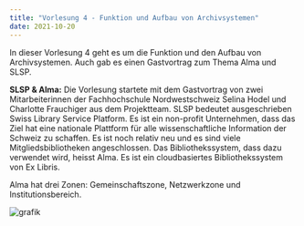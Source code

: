 ```yaml
---
title: "Vorlesung 4 - Funktion und Aufbau von Archivsystemen"
date: 2021-10-20
---
```


In dieser Vorlesung 4 geht es um die Funktion und den Aufbau von Archivsystemen. Auch gab es einen Gastvortrag zum Thema Alma und SLSP.

**SLSP & Alma:** 
Die Vorlesung startete mit dem Gastvortrag von zwei Mitarbeiterinnen der Fachhochschule Nordwestschweiz Selina Hodel und Charlotte Frauchiger aus dem Projektteam. SLSP bedeutet ausgeschrieben Swiss Library Service Platform. Es ist ein non-profit Unternehmen, dass das Ziel hat eine nationale Plattform für alle wissenschaftliche Information der Schweiz zu schaffen. Es ist noch relativ neu und es sind viele Mitgliedsbibliotheken angeschlossen. Das Bibliothekssystem, dass dazu verwendet wird, heisst Alma. Es ist ein cloudbasiertes Bibliothekssystem von Ex Libris.

Alma hat drei Zonen: Gemeinschaftszone, Netzwerkzone und Institutionsbereich.

![grafik](https://user-images.githubusercontent.com/90787818/151665170-5f5c5514-eb45-4005-9d0b-ade2a0b6ee11.png)



